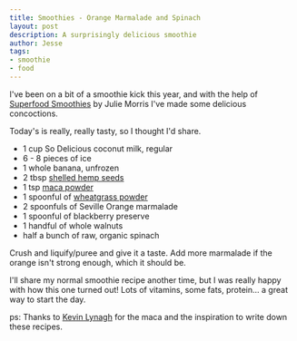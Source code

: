 ```yaml
---
title: Smoothies - Orange Marmalade and Spinach
layout: post
description: A surprisingly delicious smoothie
author: Jesse
tags:
- smoothie
- food
---
```


I've been on a bit of a smoothie kick this year, and with the help of
[Superfood Smoothies](http://j.mp/superfood-smoothies) by Julie Morris I've made
some delicious concoctions.

Today's is really, really tasty, so I thought I'd share.

* 1 cup So Delicious coconut milk, regular
* 6 - 8 pieces of ice
* 1 whole banana, unfrozen
* 2 tbsp [shelled hemp seeds](http://j.mp/1qBaXGW)
* 1 tsp [maca powder](http://j.mp/1wf2DwQ)
* 1 spoonful of [wheatgrass powder](http://j.mp/1qCpaTu)
* 2 spoonfuls of Seville Orange marmalade
* 1 spoonful of blackberry preserve
* 1 handful of whole walnuts
* half a bunch of raw, organic spinach

Crush and liquify/puree and give it a taste. Add more marmalade if the orange
isn't strong enough, which it should be.

I'll share my normal smoothie recipe another time, but I was really happy with
how this one turned out! Lots of vitamins, some fats, protein... a great way to
start the day.

ps: Thanks to [Kevin Lynagh](https://twitter.com/lynaghk) for the maca and the
inspiration to write down these recipes.
